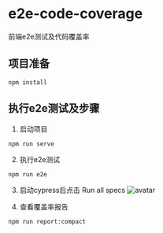 # e2e-code-coverage

前端e2e测试及代码覆盖率

## 项目准备

```
npm install
```

## 执行e2e测试及步骤
1. 启动项目

```
npm run serve
```

2. 执行e2e测试

```
npm run e2e
```

3. 启动cypress后点击 Run all specs
![avatar](http://chuantu.xyz/t6/702/1562725690x2728294127.png)

4. 查看覆盖率报告

```
npm run report:compact
```
